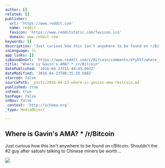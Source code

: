 ```yaml
---
author: []
related: []
publisher:
  url: 'https://www.reddit.com'
  name: reddit
  favicon: 'https://www.redditstatic.com/favicon.ico'
  domain: www.reddit.com
keywords: []
description: "Just curious how this isn't anywhere to be found on r/Bitcoin. Shouldn't the #2 guy after satoshi talking to Chinese miners be worth..."
inLanguage: lt
app_links: []
isBasedOnUrl: 'https://www.reddit.com/r/Bitcoin/comments/4fy557/where_is_gavins_ama/'
title: "Where is Gavin's AMA? * /r/Bitcoin"
datePublished: '2016-04-23T15:49:45.093Z'
dateModified: '2016-04-23T00:35:28.588Z'
starred: false
sourcePath: _posts/2016-04-23-where-is-gavins-ama-rbitcoin.md
published: true
inFeed: true
hasPage: false
inNav: false
_context: 'http://schema.org'
_type: MediaObject

---
```

<article style=""><h1>Where is Gavin's AMA? * /r/Bitcoin</h1><p>Just curious how this isn't anywhere to be found on r/Bitcoin. Shouldn't the #2 guy after satoshi talking to Chinese miners be worth...</p><img src="https://www.redditstatic.com/icon.png" /></article>